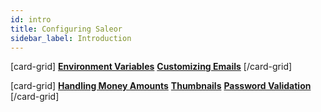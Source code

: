 ```yaml
---
id: intro
title: Configuring Saleor
sidebar_label: Introduction
---
```


[card-grid]
[**Environment Variables**](customization/environment-variables.md)
[**Customizing Emails**](customization/emails.md)
[/card-grid]

[card-grid]
[**Handling Money Amounts**](customization/money.md)
[**Thumbnails**](customization/thumbnails.md)
[**Password Validation**](customization/password-validation.md)
[/card-grid]


